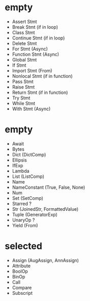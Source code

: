 # empty <stmt>

- Assert Stmt
- Break Stmt (if in loop)
- Class Stmt
- Continue Stmt (if in loop)
- Delete Stmt
- For Stmt (Async)
- Function Stmt (Async)
- Global Stmt
- If Stmt
- Import Stmt (From)
- Nonlocal Stmt (if in function)
- Pass Stmt
- Raise Stmt
- Return Stmt (if in function)
- Try Stmt
- While Stmt
- With Stmt (Async)

# empty <expr>

- Await
- Bytes
- Dict (DictComp)
- Ellipsis
- IfExp
- Lambda
- List (ListComp)
- Name
- NameConstant (True, False, None)
- Num
- Set (SetComp)
- Starred ?
- Str (JoinedStr, FormattedValue)
- Tuple (GeneratorExp)
- UnaryOp ?
- Yield (From)

# selected <expr>

- Assign (AugAssign, AnnAssign)
- Attribute
- BoolOp
- BinOp
- Call
- Compare
- Subscript
